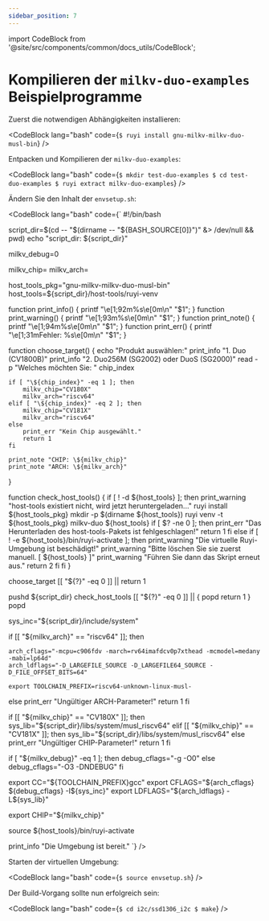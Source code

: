 ```yaml
---
sidebar_position: 7
---
```


import CodeBlock from '@site/src/components/common/docs_utils/CodeBlock';


# Kompilieren der `milkv-duo-examples` Beispielprogramme

Zuerst die notwendigen Abhängigkeiten installieren:

<CodeBlock lang="bash" code={`
$ ruyi install gnu-milkv-milkv-duo-musl-bin
`} />

Entpacken und Kompilieren der `milkv-duo-examples`:

<CodeBlock lang="bash" code={`
$ mkdir test-duo-examples
$ cd test-duo-examples
$ ruyi extract milkv-duo-examples
`} />

Ändern Sie den Inhalt der `envsetup.sh`:

<CodeBlock lang="bash" code={`
#!/bin/bash

script_dir=$(cd -- "$(dirname -- "\${BASH_SOURCE[0]}")" &> /dev/null && pwd)
echo "script_dir: \${script_dir}"

milkv_debug=0

milkv_chip=
milkv_arch=

host_tools_pkg="gnu-milkv-milkv-duo-musl-bin"
host_tools=\${script_dir}/host-tools/ruyi-venv

function print_info()    { printf "\\e[1;92m%s\\e[0m\\n" "$1"; }
function print_warning() { printf "\\e[1;93m%s\\e[0m\\n" "$1"; }
function print_note()    { printf "\\e[1;94m%s\\e[0m\\n" "$1"; }
function print_err()     { printf "\\e[1;31mFehler: %s\\e[0m\\n" "$1"; }

function choose_target() {
    echo "Produkt auswählen:"
    print_info "1. Duo (CV1800B)"
    print_info "2. Duo256M (SG2002) oder DuoS (SG2000)"
    read -p "Welches möchten Sie: " chip_index

    if [ "\${chip_index}" -eq 1 ]; then
        milkv_chip="CV180X"
        milkv_arch="riscv64"
    elif [ "\${chip_index}" -eq 2 ]; then
        milkv_chip="CV181X"
        milkv_arch="riscv64"
    else
        print_err "Kein Chip ausgewählt."
        return 1
    fi

    print_note "CHIP: \${milkv_chip}"
    print_note "ARCH: \${milkv_arch}"
}

function check_host_tools() {
    if [ ! -d \${host_tools} ]; then
        print_warning "host-tools existiert nicht, wird jetzt heruntergeladen..."
        ruyi install \${host_tools_pkg}
        mkdir -p $(dirname \${host_tools})
        ruyi venv -t \${host_tools_pkg} milkv-duo \${host_tools}
        if [ $? -ne 0 ]; then
            print_err "Das Herunterladen des host-tools-Pakets ist fehlgeschlagen!"
            return 1
        fi
    else
        if [ ! -e \${host_tools}/bin/ruyi-activate ]; then
            print_warning "Die virtuelle Ruyi-Umgebung ist beschädigt!"
            print_warning "Bitte löschen Sie sie zuerst manuell. [ \${host_tools} ]"
            print_warning "Führen Sie dann das Skript erneut aus."
            return 2
        fi
    fi
}

choose_target
[[ "\${?}" -eq 0 ]] || return 1

pushd \${script_dir}
check_host_tools
[[ "\${?}" -eq 0 ]] || {
    popd
    return 1
}
popd

sys_inc="\${script_dir}/include/system"

if [[ "\${milkv_arch}" == "riscv64" ]]; then

    arch_cflags="-mcpu=c906fdv -march=rv64imafdcv0p7xthead -mcmodel=medany -mabi=lp64d"
    arch_ldflags="-D_LARGEFILE_SOURCE -D_LARGEFILE64_SOURCE -D_FILE_OFFSET_BITS=64"

    export TOOLCHAIN_PREFIX=riscv64-unknown-linux-musl-

else
    print_err "Ungültiger ARCH-Parameter!"
    return 1
fi

if [[ "\${milkv_chip}" == "CV180X" ]]; then
    sys_lib="\${script_dir}/libs/system/musl_riscv64"
elif [[ "\${milkv_chip}" == "CV181X" ]]; then
    sys_lib="\${script_dir}/libs/system/musl_riscv64"
else
    print_err "Ungültiger CHIP-Parameter!"
    return 1
fi

if [ "\${milkv_debug}" -eq 1 ]; then
    debug_cflags="-g -O0"
else
    debug_cflags="-O3 -DNDEBUG"
fi

export CC="\${TOOLCHAIN_PREFIX}gcc"
export CFLAGS="\${arch_cflags} \${debug_cflags} -I\${sys_inc}"
export LDFLAGS="\${arch_ldflags} -L\${sys_lib}"

export CHIP="\${milkv_chip}"

source \${host_tools}/bin/ruyi-activate

print_info "Die Umgebung ist bereit."
`} />

Starten der virtuellen Umgebung:

<CodeBlock lang="bash" code={`
$ source envsetup.sh
`} />

Der Build-Vorgang sollte nun erfolgreich sein:

<CodeBlock lang="bash" code={`
$ cd i2c/ssd1306_i2c
$ make
`} />
